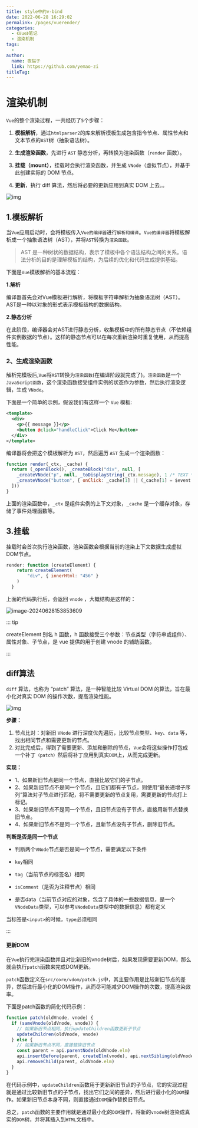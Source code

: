 ```yaml
---
title: style中的v-bind
date: 2022-06-28 16:29:02
permalink: /pages/vuerender/
categories:
  - 《Vue》笔记
  - 渲染机制
tags:
  - 
author: 
  name: 夜猫子
  link: https://github.com/yemao-zi
titleTag: 
---
```




# 渲染机制

`Vue`的整个渲染过程，一共经历了`5`个步骤：

1. **模板解析**，通过`htmlparser2`的库来解析模板生成包含指令节点、属性节点和文本节点的`AST`树（抽象语法树）。

2. **生成渲染函数**，先进行 `AST` 静态分析，再转换为渲染函数（`render` 函数）。

3. **挂载（mount）**，挂载时会执行渲染函数，并生成 `VNode`（虚拟节点），并基于此创建实际的 DOM 节点。

4. **更新**，执行 diff 算法，然后将必要的更新应用到真实 DOM 上去。。

   



![img](https://s2.loli.net/2024/06/28/qzYlmQjGwOobvLA.png)

<!-- more -->

## 1.模板解析

当`Vue`应用启动时，会将模板传入`Vue的编译器`进行`解析和编译`。`Vue的编译器`将模板解析成一个抽象语法树（AST），并将`AST`转换为`渲染函数`。

> AST 是一种树状的数据结构，表示了模板中各个语法结构之间的关系。语法分析的目的是理解模板的结构，为后续的优化和代码生成提供基础。

下面是`Vue`模板解析的基本流程：

**1.解析**

编译器首先会对Vue模板进行解析，将模板字符串解析为抽象语法树（AST）。AST是一种以对象的形式表示模板结构的数据结构。

**2.静态分析**

在此阶段，编译器会对AST进行静态分析，收集模板中的所有静态节点（不依赖组件实例数据的节点）。这样的静态节点可以在每次重新渲染时重复使用，从而提高性能。

### 2、生成渲染函数

解析完模板后,`Vue`将`AST`转换为`渲染函数`(在编译阶段就完成了)。`渲染函数`是一个`JavaScript函数`，这个渲染函数接受组件实例的状态作为参数，然后执行渲染逻辑，生成 `VNode`。

下面是一个简单的示例，假设我们有这样一个 `Vue` 模板:

```xml
<template>
  <div>
    <p>{{ message }}</p>
    <button @click="handleClick">Click Me</button>
  </div>
</template>
```

编译器将会把这个模板解析为 `AST`，然后遍历 `AST` 生成一个渲染函数：

```javascript
function render(_ctx, _cache) {
  return (_openBlock(), _createBlock("div", null, [
    _createVNode("p", null, _toDisplayString(_ctx.message), 1 /* TEXT */),
    _createVNode("button", { onClick: _cache[1] || (_cache[1] = $event => _ctx.handleClick($event)) }, "Click Me")
  ]))
}
```

上面的渲染函数中，`_ctx` 是组件实例的上下文对象，`_cache` 是一个缓存对象，存储了事件处理函数等。

## 3.挂载

挂载时会首次执行渲染函数，渲染函数会根据当前的渲染上下文数据生成虚拟DOM节点。

```js
render: function (createElement) {
    return createElement(
		"div", { innerHtml: "456" }
    )
  }
```

上面的代码执行后，会返回 `vnode` ，大概结构是这样的：

![image-20240628153853609](https://s2.loli.net/2024/06/28/Ja4kouvpIhcWYtN.png)

::: tip

createElement 别名 h 函数，h 函数接受三个参数：节点类型（字符串或组件）、属性对象、子节点，是 vue 提供的用于创建 vnode 的辅助函数。

:::

## diff算法

`diff` 算法，也称为 “patch” 算法，是一种智能比较 Virtual DOM 的算法，旨在最小化对真实 DOM 的操作次数，提高渲染性能。



![img](https://s2.loli.net/2024/06/28/86YEX2DlvqwxdHK.png)

**步骤：**

1. 节点比对：对新旧 `VNode` 进行深度优先遍历，比较节点类型、`key`、`data` 等，找出相同节点和需要更新的节点。
2. 对比完成后，得到了需要更新、添加和删除的节点，`Vue`会将这些操作打包成一个补丁`（patch）`然后将补丁应用到真实`DOM`上，从而完成更新。

**实现：**

- 1、如果新旧节点是同一个节点，直接比较它们的子节点。
- 2、如果新旧节点不是同一个节点，且它们都有子节点，则使用“最长递增子序列”算法对子节点进行匹配，将不需要更新的节点复用，需要更新的节点打上标记。
- 3、如果新旧节点不是同一个节点，且旧节点没有子节点，直接用新节点替换旧节点。
- 4、如果新旧节点不是同一个节点，且新节点没有子节点，删除旧节点。

**判断是否是同一个节点**

-  判断两个`VNode`节点是否是同一个节点，需要满足以下条件

- `key`相同  

- `tag`（当前节点的标签名）相同  

- `isComment`（是否为注释节点）相同  

- 是否data（当前节点对应的对象，包含了具体的一些数据信息，是一个`VNodeData`类型，可以参考`VNodeData`类型中的数据信息）都有定义  

当标签是`<input>`的时候，`type`必须相同

:::

#### 更新DOM

在`Vue`执行完渲染函数并且对比新旧的vnode树后，如果发现需要更新DOM，那么就会执行`patch`函数来完成DOM更新。

`patch`函数定义在`src/core/vdom/patch.js`中，其主要作用是比较新旧节点的差异，然后进行最小化的DOM操作，从而尽可能减少DOM操作的次数，提高渲染效率。

下面是patch函数的简化代码示例：

```javascript
function patch(oldVnode, vnode) {
  if (sameVnode(oldVnode, vnode)) {
    // 如果新旧节点相同，执行updateChildren函数更新子节点
    updateChildren(oldVnode, vnode)
  } else {
    // 如果新旧节点不同，直接替换旧节点
    const parent = api.parentNode(oldVnode.elm)
    api.insertBefore(parent, createElm(vnode), api.nextSibling(oldVnode.elm))
    api.removeChild(parent, oldVnode.elm)
  }
}
```

在代码示例中，`updateChildren`函数用于更新新旧节点的子节点，它的实现过程就是通过比较新旧节点的子节点，找出它们之间的差异，然后进行最小化的`DOM`操作。如果新旧节点本身不同，则直接通过`DOM`操作替换旧节点。

总之，`patch`函数的主要作用就是通过最小化的`DOM`操作，将新的`vnode`树渲染成真实的`DOM`树，并将其插入到`HTML`文档中。